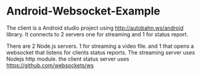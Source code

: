 # Android-Websocket-Example

The client is a Android studio project using http://autobahn.ws/android library.
It connects to 2 servers one for streaming and 1 for status report.

There are 2 Node.js servers. 1 for streaming a video file. and 1 that opens a websocket that listens for clients status reports.
The streaming server uses Nodejs http module. 
the client status server uses https://github.com/websockets/ws
